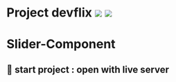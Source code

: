 # Project devflix ![](https://img.shields.io/badge/-html5-orange) ![](https://img.shields.io/badge/-css-blue)

# Slider-Component

## 🚀 start project : open with live server

